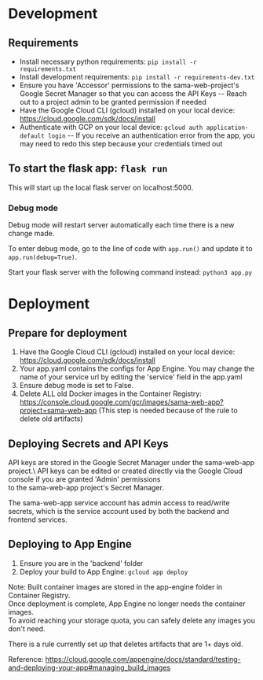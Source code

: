 # Development 

## Requirements

- Install necessary python requirements: `pip install -r requirements.txt`
- Install development requirements: `pip install -r requirements-dev.txt`
- Ensure you have 'Accessor' permissions to the sama-web-project's Google Secret Manager so that you can access the API Keys
-- Reach out to a project admin to be granted permission if needed
- Have the Google Cloud CLI (gcloud) installed on your local device: https://cloud.google.com/sdk/docs/install
- Authenticate with GCP on your local device: `gcloud auth application-default login`
-- If you receive an authentication error from the app, you may need to redo this step because your credentials timed out

## To start the flask app: `flask run`

This will start up the local flask server on localhost:5000.

### Debug mode

Debug mode will restart server automatically each time there is a new change made.

To enter debug mode, go to the line of code with `app.run()` and update it to `app.run(debug=True)`. 

Start your flask server with the following command instead: `python3 app.py`

# Deployment

## Prepare for deployment

1. Have the Google Cloud CLI (gcloud) installed on your local device: https://cloud.google.com/sdk/docs/install
2. Your app.yaml contains the configs for App Engine. You may change the name of your service url by editing the 'service' field in the app.yaml
3. Ensure debug mode is set to False.
4. Delete ALL old Docker images in the Container Registry: https://console.cloud.google.com/gcr/images/sama-web-app?project=sama-web-app (This step is needed because of the rule to delete old artifacts)

## Deploying Secrets and API Keys
API keys are stored in the Google Secret Manager under the sama-web-app project.\ 
API keys can be edited or created directly via the Google Cloud console if you are granted 'Admin' permissions\
to the sama-web-app project's Secret Manager. 

The sama-web-app service account has admin access to read/write secrets, which is the service account used by both the backend and frontend services.

## Deploying to App Engine

1. Ensure you are in the 'backend' folder
2. Deploy your build to App Engine: `gcloud app deploy`

Note: Built container images are stored in the app-engine folder in Container Registry.\
Once deployment is complete, App Engine no longer needs the container images.\
To avoid reaching your storage quota, you can safely delete any images you don't need. 

There is a rule currently set up that deletes artifacts that are 1+ days old.

Reference: https://cloud.google.com/appengine/docs/standard/testing-and-deploying-your-app#managing_build_images
